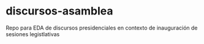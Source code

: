 # discursos-asamblea
Repo para EDA de discursos presidenciales en contexto de inauguración de sesiones legistlativas
